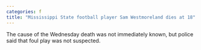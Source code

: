 ```yaml
---
categories: f
title: "Mississippi State football player Sam Westmoreland dies at 18"
---
```

The cause of the Wednesday death was not immediately known, but police said that foul play was not suspected.